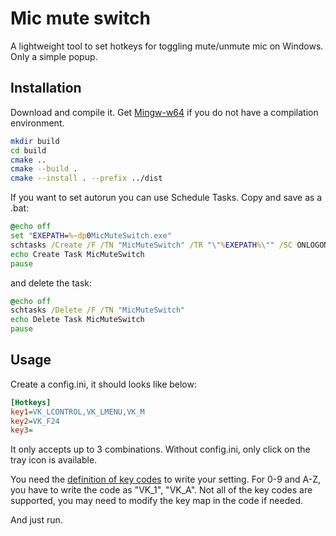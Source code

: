 # Mic mute switch

A lightweight tool to set hotkeys for toggling mute/unmute mic on Windows. Only a simple popup.

## Installation

Download and compile it. Get [Mingw-w64](https://www.mingw-w64.org/) if you do not have a compilation environment.

```bash
mkdir build
cd build
cmake ..
cmake --build .
cmake --install . --prefix ../dist
```
If you want to set autorun you can use Schedule Tasks. Copy and save as a .bat:
```cmd
@echo off
set "EXEPATH=%~dp0MicMuteSwitch.exe"
schtasks /Create /F /TN "MicMuteSwitch" /TR "\"%EXEPATH%\"" /SC ONLOGON /RL HIGHEST /RU "%USERNAME%" /IT
echo Create Task MicMuteSwitch
pause
```
and delete the task:
```cmd
@echo off
schtasks /Delete /F /TN "MicMuteSwitch"
echo Delete Task MicMuteSwitch
pause
```
## Usage

Create a config.ini, it should looks like below:
```ini
[Hotkeys]
key1=VK_LCONTROL,VK_LMENU,VK_M
key2=VK_F24
key3=
```
It only accepts up to 3 combinations. Without config.ini, only click on the tray icon is available.

You need the [definition of key codes](https://learn.microsoft.com/en-us/windows/win32/inputdev/virtual-key-codes) to write your setting. For 0-9 and A-Z, you have to write the code as "VK_1", "VK_A". Not all of the key codes are supported, you may need to modify the key map in the code if needed.

And just run.